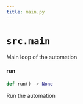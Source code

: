 ```yaml
---
title: main.py
---
```


# `src.main`

Main loop of the automation


#### run

```python
def run() -> None
```

Run the automation